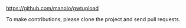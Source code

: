 
https://github.com/manolo/gwtupload

To make contributions, please clone the project and send pull requests.